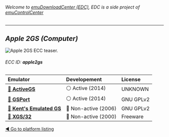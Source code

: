 ###### Welcome to [emuDownloadCenter (EDC)](https://github.com/PhoenixInteractiveNL/emuDownloadCenter/wiki/), EDC is a side project of [emuControlCenter](https://github.com/PhoenixInteractiveNL/emuControlCenter/wiki/)
***
## _Apple 2GS (Computer)_
![](https://raw.githubusercontent.com/wiki/PhoenixInteractiveNL/emuDownloadCenter/images_platform/ecc_apple2gs_teaser.png "Apple 2GS ECC teaser.")
###### ECC ID: **apple2gs**

| Emulator | Developement | License |
|:---------|:-------------|:--------|
| [:file_folder: **ActiveGS**](https://github.com/PhoenixInteractiveNL/emuDownloadCenter/wiki/Emulator-activegs#menu) | :white_circle: Active (2014) | UNKNOWN |
| [:file_folder: **GSPort**](https://github.com/PhoenixInteractiveNL/emuDownloadCenter/wiki/Emulator-gsport#menu) | :white_circle: Active (2014) | GNU GPLv2 |
| [:file_folder: **Kent's Emulated GS**](https://github.com/PhoenixInteractiveNL/emuDownloadCenter/wiki/Emulator-kegs#menu) | :red_circle: Non-active (2006) | GNU GPLv2 |
| [:file_folder: **XGS/32**](https://github.com/PhoenixInteractiveNL/emuDownloadCenter/wiki/Emulator-xgs32#menu) | :red_circle: Non-active (2000) | Freeware |

[:arrow_backward: Go to platform listing](https://github.com/PhoenixInteractiveNL/emuDownloadCenter/wiki/EDC-Platform-List)
